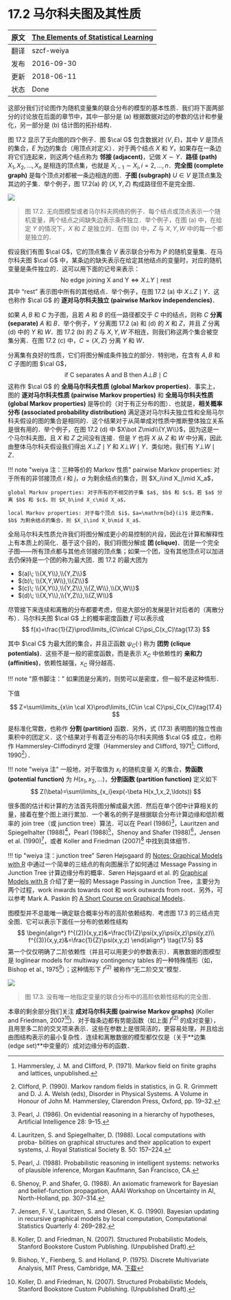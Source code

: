 # 17.2 马尔科夫图及其性质

| 原文   | [The Elements of Statistical Learning](https://esl.hohoweiya.xyz/book/The%20Elements%20of%20Statistical%20Learning.pdf#page=646) |
| ---- | ---------------------------------------- |
| 翻译   | szcf-weiya                               |
| 发布 | 2016-09-30 |
| 更新 |2018-06-11|
|状态|Done|

这部分我们讨论图作为随机变量集的联合分布的模型的基本性质．我们将下面两部分的讨论放在后面的章节中，其中一部分是 (a) 根据数据对边的参数的估计和参量化，另一部分是 (b) 估计图的拓扑结构．

图 17.2 显示了无向图的四个例子．图 $\cal G$ 包含数据对 $(V,E)$，其中 $V$ 是顶点的集合，$E$ 为边的集合（用顶点对定义）．对于两个结点 $X$ 和 $Y$，如果存在一条边将它们连起来，则这两个结点称为 **邻接 (adjacent)**，记做 $X\sim Y$．**路径 (path)** $X_1,X_2,\ldots, X_n$ 是相连的顶点集，也就是 $X_{i-1}\sim X_i,i=2,\ldots,n$．**完全图 (complete graph)** 是每个顶点对都被一条边相连的图．**子图 (subgraph)** $U\in V$ 是顶点集及其边的子集．举个例子，图 17.2(a) 的 $(X,Y,Z)$ 构成路径但不是完全图．

![](../img/17/fig17.2.png)

> 图 17.2. 无向图模型或者马尔科夫网络的例子．每个结点或顶点表示一个随机变量，两个结点之间缺失边表示条件独立．举个例子，在图 (a) 中，在给定 $Y$ 的情况下，$X$ 和 $Z$ 是独立的．在图 (b) 中，$Z$ 与 $X,Y,W$ 中的每一个都是独立的．

假设我们有图 $\cal G$，它的顶点集合 $V$ 表示联合分布为 $P$ 的随机变量集．在马尔科夫图 $\cal G$ 中，某条边的缺失表示在给定其他结点的变量时，对应的随机变量是条件独立的．这可以用下面的记号来表示：
$$
\text{No edge joining X and Y}\Leftrightarrow X\bot Y\mid \text{rest}\tag{17.1}
$$
其中 “rest” 表示图中所有的其他结点．举个例子，在图 17.2 (a) 中 $X\bot Z\mid Y$．这也称作 $\cal G$ 的 **逐对马尔科夫独立 (pairwise Markov independencies)**．

如果 $A,B$ 和 $C$ 为子图，且若 $A$ 和 $B$ 的任一路径都交于 $C$ 中的结点，则称 $C$ **分离 (separate)** $A$ 和 $B$．举个例子，$Y$ 分离图 17.2 (a) 和 (d) 的 $X$ 和 $Z$，并且 $Z$ 分离 (d) 中的 $Y$ 和 $W$．图 17.2 (b) 的 $Z$ 与 $X,Y,W$ 不相连，则我们称这两个集合被空集分离．在图 17.2 (c) 中，$C=\{X,Z\}$ 分离 $Y$ 和 $W$．

分离集有良好的性质，它们将图分解成条件独立的部分．特别地，在含有 $A,B$ 和 $C$ 子图的图 $\cal G$，
$$
\text{if C separates A and B then }A\bot B\mid C\tag{17.2}
$$
这称作 $\cal G$ 的 **全局马尔科夫性质 (global Markov properties)**．事实上，图的 **逐对马尔科夫性质 (pairwise Markov properties)** 和 **全局马尔科夫性质 (global Markov properties)** 是等价的（对于有正分布的图）．也就是，**相关概率分布 (associated probability distribution)** 满足逐对马尔科夫独立性和全局马尔科夫假设的图的集合是相同的．这个结果对于从简单成对性质中推断整体独立关系是很有用的．举个例子，在图 17.2 (d) 中 $X\bot Z\mid\\{Y,W\\}$，因为这是一个马尔科夫图，且 $X$ 和 $Z$ 之间没有连接．但是 $Y$ 也将 $X$ 从 $Z$ 和 $W$ 中分离，因此由整体马尔科夫假设我们得出 $X\bot Z\mid Y$ 和 $X\bot W\mid Y$．类似地，我们有 $Y\bot W\mid Z$．

!!! note "weiya 注：三种等价的 Markov 性质"
	<!--pairwise Markov properties: 寻找缺失边，在给定其他结点的情况下，缺失边的两个顶点相互独立；
	global Markov properties: 寻找分离集，在给定分离集的情况下，被分离的子图相互独立；-->
	pairwise Markov properties: 对于所有的非邻接顶点 $i$ 和 $j$，$a$ 为剩余结点的集合，则 $X_i\ind X_j\mid X_a$，

	global Markov properties: 对于所有的不相交的子集 $a$, $b$ 和 $c$，若 $a$ 分离 $b$ 和 $c$，则 $X_b\ind X_c\mid X_a$，

	local Markov properties: 对于每个顶点 $i$，$a=\mathrm{bd}(i)$ 是边界集，$b$ 为剩余结点的集合，则 $X_i\ind X_b\mid X_a$．

全局马尔科夫性质允许我们将图分解成更小的易控制的片段，因此在计算和解释性上有本质上的简化．基于这个目的，我们将图分解成 **团 (clique)**．团是一个完全子图——所有顶点都与其他点邻接的顶点集；如果一个团，没有其他顶点可以加进去仍保持是一个团的称为最大团．图 17.2 的最大团为

- $(a)\; \\{X,Y\\},\\{Y,Z\\}$
- $(b)\; \\{X,Y,W\\},\\{Z\\}$
- $(c)\; \\{X,Y\\},\\{Y,Z\\},\\{Z,W\\},\\{X,W\\}$
- $(d)\; \\{X,Y\\},\\{Y,Z\\},\\{Z,W\\}$

尽管接下来连续和离散的分布都要考虑，但是大部分的发展是针对后者的（离散分布）．马尔科夫图 $\cal G$ 上的概率密度函数 $f$ 可以表示成
$$
f(x)=\frac{1}{Z}\prod\limits_{C\in\cal C}\psi_C(x_C)\tag{17.3}
$$

其中 $\cal C$ 为最大团的集合，并且正函数 $\psi_C(\cdot)$ 称为 **团势 (clique potentials)**．这些不是一般的密度函数，而是表示 $X_C$ 中依赖性的 **亲和力 (affinities)**，依赖性越强，$x_C$ 得分越高．<!--这通过对特定的实例 $x_C$ 打更高的分实现．-->

!!! note "原书脚注："
	如果团是分离的，则势可以是密度，但一般不是这种情形．

下值

$$
Z=\sum\limits_{x\in \cal X}\prod\limits_{C\in \cal C}\psi_C(x_C)\tag{17.4}
$$

是标准化常数，也称作 **分割 (partition)** 函数．另外，式 $(17.3)$ 表明图的独立性由乘积中的团定义．这个结果对于有着正分布的马尔科夫网络 $\cal G$ 成立，也称作 Hammersley-Cliffodinyrd 定理（Hammersley and Clifford, 1971[^1]; Clifford, 1990[^2]）．

!!! note "weiya 注"
	一般地，对于取值为 $x_i$ 的随机变量 $X_i$ 的集合，**势函数 (potential function)** 为 $H(x_1,x_2,\ldots)$，**分割函数 (partition function)** 定义如下
	$$
	Z(\beta)=\sum\limits_{x_i}exp(-\beta H(x_1,x_2,\ldots))
	$$

很多图的估计和计算的方法首先将图分解成最大团．然后在单个团中计算相关的量，接着在整个图上进行累加．一个著名的例子是根据联合分布计算边缘和低阶概率的 join tree（或 junction tree）算法．可以在 Pearl (1986)[^3]，Lauritzen and Spiegelhalter (1988)[^4]，Pearl (1988)[^5]，Shenoy and Shafer (1988)[^6]，Jensen et al. (1990)[^7]，或者 Koller and Friedman (2007)[^8] 中找到具体细节．

!!! tip "weiya 注：junction tree"
	Søren Højsgaard 的 [Notes: Graphical Models with R](../references/GMwR-notes.pdf#page=22) 中通过一个简单的三结点的有向图展示了如何通过 Message Passing in Junction Tree 计算边缘分布的概率．Søren Højsgaard et al. 的 [Graphical Models with R](../references/Graphical-Models-with-R.pdf#page=64) 介绍了更一般的 Message Passing in Junction Tree，主要分为两个过程，work inwards towards root 和 work outwards from root．另外，可以参考 Mark A. Paskin 的 [A Short Course on Graphical Models](http://ai.stanford.edu/~paskin/gm-short-course/)．

图模型并不总能唯一确定联合概率分布的高阶依赖结构．考虑图 17.3 的三结点完全图．它可以表示下面任一分布的依赖性结构
$$
\begin{align*}
f^{(2)}(x,y,z)&=\frac{1}{Z}\psi(x,y)\psi(x,z)\psi(y,z)\\
f^{(3)}(x,y,z)&=\frac{1}{Z}\psi(x,y,z)
\end{align*}
\tag{17.5}
$$
第一个仅仅明确了二阶依赖性（并且可以用更少的参数表示）．离散数据的图模型是 loglinear models for multiway contingency tables 的一种特殊情形（如，Bishop et al., 1975[^9]）；这种情形下 $f^{(2)}$ 被称作“无二阶交叉”模型．

![](../img/17/fig17.3.png)

> 图 17.3. 没有唯一地指定变量的联合分布中的高阶依赖性结构的完全图．

本章的剩余部分我们关注 **成对马尔科夫图 (pairwise Markov graphs)** (Koller and Friedman, 2007[^8])．对于每条边都有势能函数（如上面 $f^{(2)}$ 的成对变量），且用至多二阶的交叉项来表示．这些在参数上是很简洁的，更容易处理，并且给出由图结构表示的最小复杂性．连续和离散数据的模型都仅仅是（关于**边集 (edge set)**中变量的）成对边缘分布的函数．

[^1]: Hammersley, J. M. and Clifford, P. (1971). Markov field on finite graphs and lattices, unpublished.
[^2]: Clifford, P. (1990). Markov random fields in statistics, in G. R. Grimmett and D. J. A. Welsh (eds), Disorder in Physical Systems. A Volume in Honour of John M. Hammersley, Clarendon Press, Oxford, pp. 19–32.
[^3]: Pearl, J. (1986). On evidential reasoning in a hierarchy of hypotheses, Artificial Intelligence 28: 9–15.
[^4]: Lauritzen, S. and Spiegelhalter, D. (1988). Local computations with proba- bilities on graphical structures and their application to expert systems, J. Royal Statistical Society B. 50: 157–224.
[^5]: Pearl, J. (1988). Probabilistic reasoning in intelligent systems: networks of plausible inference, Morgan Kaufmann, San Francisco, CA.
[^6]: Shenoy, P. and Shafer, G. (1988). An axiomatic framework for Bayesian and belief-function propagation, AAAI Workshop on Uncertainty in AI, North-Holland, pp. 307–314.
[^7]: Jensen, F. V., Lauritzen, S. and Olesen, K. G. (1990). Bayesian updating in recursive graphical models by local computation, Computational Statistics Quarterly 4: 269–282.
[^8]: Koller, D. and Friedman, N. (2007). Structured Probabilistic Models, Stanford Bookstore Custom Publishing. (Unpublished Draft).
[^9]: Bishop, Y., Fienberg, S. and Holland, P. (1975). Discrete Multivariate Analysis, MIT Press, Cambridge, MA. [下载](../references/Discrete-Multivariate-Analysis.pdf)